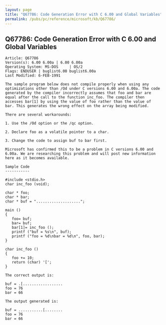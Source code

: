 ```yaml
---
layout: page
title: "Q67786: Code Generation Error with C 6.00 and Global Variables"
permalink: /pubs/pc/reference/microsoft/kb/Q67786/
---
```


## Q67786: Code Generation Error with C 6.00 and Global Variables

	Article: Q67786
	Version(s): 6.00 6.00a | 6.00 6.00a
	Operating System: MS-DOS     | OS/2
	Flags: ENDUSER | buglist6.00 buglist6.00a
	Last Modified: 6-FEB-1991
	
	The sample program below does not compile properly when using any
	optimizations other than /Od under C versions 6.00 and 6.00a. The code
	generated by the compiler incorrectly assumes that foo and bar are
	equal after the call to the function inc_foo. The compiler then
	accesses bar[1] by using the value of foo rather than the value of
	bar. This generates the wrong effect on the array being modified.
	
	There are several workarounds:
	
	1. Use the /Od option or the /qc option.
	
	2. Declare foo as a volatile pointer to a char.
	
	3. Change the code to assign buf to bar first.
	
	Microsoft has confirmed this to be a problem in C versions 6.00 and
	6.00a. We are researching this problem and will post new information
	here as it becomes available.
	
	Sample Code
	-----------
	
	#include <stdio.h>
	char inc_foo (void);
	
	char * foo;
	char * bar;
	char * buf = "....................";
	
	main ()
	{
	   foo= buf;
	   bar= buf;
	   bar[1]= inc_foo ();
	   printf ("buf = %s\n", buf);
	   printf ("foo = %d\nbar = %d\n", foo, bar);
	}
	
	char inc_foo ()
	{
	   foo += 10;
	   return (char) '[';
	}
	
	The correct output is:
	
	buf = .[..................
	foo = 76
	bar = 66
	
	The output generated is:
	
	buf = ...........[........
	foo = 76
	bar = 66
